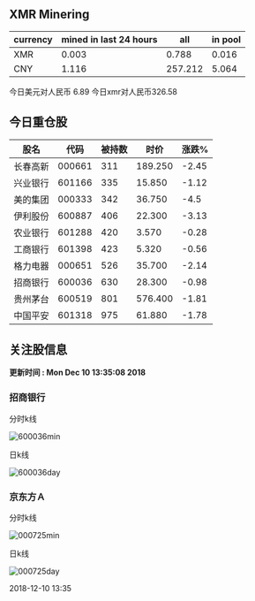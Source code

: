 ## XMR Minering

|currency|mined in last 24 hours|all|in pool|
|---|---|---|---|
|XMR|0.003|0.788|0.016|
|CNY|1.116|257.212|5.064|

今日美元对人民币 6.89	今日xmr对人民币326.58


## 今日重仓股 

|股名|代码|被持数|时价|涨跌%|
|---|---|---|---|---|
|长春高新|000661|311|189.250|-2.45|
|兴业银行|601166|335|15.850|-1.12|
|美的集团|000333|342|36.750|-4.5|
|伊利股份|600887|406|22.300|-3.13|
|农业银行|601288|420|3.570|-0.28|
|工商银行|601398|423|5.320|-0.56|
|格力电器|000651|526|35.700|-2.14|
|招商银行|600036|630|28.300|-0.98|
|贵州茅台|600519|801|576.400|-1.81|
|中国平安|601318|975|61.880|-1.78|

## 关注股信息
**更新时间 : Mon Dec 10 13:35:08 2018**
### 招商银行 
分时k线

![600036min](http://image.sinajs.cn/newchart/min/n/sh600036.gif)

日k线

![600036day](http://image.sinajs.cn/newchart/daily/n/sh600036.gif)

### 京东方Ａ 
分时k线

![000725min](http://image.sinajs.cn/newchart/min/n/sz000725.gif)

日k线

![000725day](http://image.sinajs.cn/newchart/daily/n/sz000725.gif)

2018-12-10 13:35